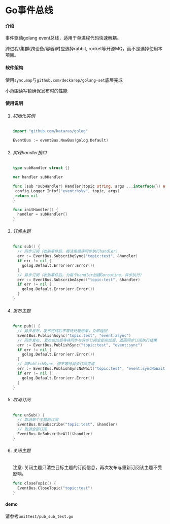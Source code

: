 # Go事件总线

#### 介绍
事件驱动golang event总线，适用于单进程代码快速解耦。

跨进程/集群(跨设备/容器)时应选择rabbit, rocket等开源MQ，而不是选择使用本项目。

#### 软件架构
使用`sync.map`与`github.com/deckarep/golang-set`底层完成

小范围读写锁确保发布时的性能

#### 使用说明

1. ###### 初始化实例

   ```go
   import "github.com/kataras/golog"
   
   EventBus := eventBus.NewBus(golog.Default)
   ```

2. ###### 实现handler接口

   ```go
   type subHandler struct {}
   
   var handler subHandler
   
   func (sub *subHandler) Handler(topic string, args ...interface{}) error {
   	config.Logger.Infof("event:%s%v", topic, args)
   	return nil
   }
   
   func initHandler() {
     handler = subHandler{}
   }
   
   ```

3. ###### 订阅主题

   ```go
   func sub() {
     // 同步订阅（收到事件后，按注册顺序同步执行handler）
     err := EventBus.SubscribeSync("topic:test", &handler)
     if err != nil {
       golog.Default.Error(err.Error())
     }
     // 异步订阅（收到事件后，为每个handler创建Goroutine，异步执行）
     err := EventBus.SubscribeAsync("topic:test", &handler)
     if err != nil {
       golog.Default.Error(err.Error())
     }
   }
   ```
   
4. ###### 发布主题

   ```go
   func pub() {
     // 异步发布，发布完成后不等待处理结果，立即返回
     EventBus.PublishAsync("topic:test", "event:async")
     // 同步发布, 发布完成后等待同步与异步订阅全部完成后，返回同步订阅执行结果
     err := EventBus.PublishSync("topic:test", "event:sync")
     if err != nil {
       golog.Default.Error(err.Error())
     }
     // 同PublishSync，但不等待异步订阅完成
     err := EventBus.PublishSyncNoWait("topic:test", "event:syncNoWait")
     if err != nil {
       golog.Default.Error(err.Error())
     }
   }
   ```

5. ###### 取消订阅

   ```go
   func unSub() {
     // 取消单个主题的订阅
     EventBus.UnSubscribe("topic:test", &handler)
     // 取消全部订阅
     EventBus.UnSubscribeAll(&handler)
   }
   ```

6. ###### 关闭主题

   注意:  关闭主题只清空目标主题的订阅信息，再次发布与重新订阅该主题不受影响。

   ```go
   func closeTopic() {
     EventBus.CloseTopic("topic:test")
   }
   ```

#### demo

请参考`unitTest/pub_sub_test.go`
